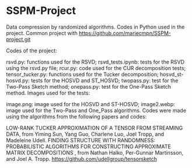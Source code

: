 # SSPM-Project

Data compression by randomized algorithms. Codes in Python used in the project. Common project with https://github.com/mariecmpn/SSPM-project.git

Codes of the project:

rsvd.py: functions used for the RSVD;
rsvd_tests.ipynb: tests for the RSVD using the rsvd.py file;
rcur.py: code used for the CUR decomposition tests;
tensor_tucker.py: functions used for the Tucker decomposition;
hosvd_st-hosvd.py: tests for the HOSVD and ST_HOSVD;
twopass.py: test for the Two-Pass Sketch method;
onepass.py: test for the One-Pass Sketch method.
Images used for the tests:

image.png: image used for the HOSVD and ST-HOSVD;
image2.webp: image used for the Two-Pass and One_Pass algorithms.
Codes were made using the algorithms from the following papers and codes:

LOW-RANK TUCKER APPROXIMATION OF A TENSOR FROM STREAMING DATA, from Yiming Sun, Yang Guo, Charlene Luo, Joel Tropp, and Madeleine Udell.
FINDING STRUCTURE WITH RANDOMNESS: PROBABILISTIC ALGORITHMS FOR CONSTRUCTING APPROXIMATE MATRIX DECOMPOSITIONS , from Nathan Halko, Per-Gunnar Martinsson, and Joel A. Tropp.
https://github.com/udellgroup/tensorsketch
